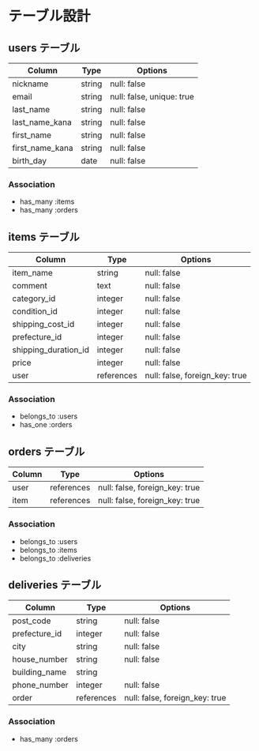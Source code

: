 # テーブル設計

## users テーブル

| Column             | Type     | Options                   |
| ------------------ | -------- | ------------------------- |
| nickname           | string   | null: false               |
| email              | string   | null: false, unique: true |
| last_name          | string   | null: false               |
| last_name_kana     | string   | null: false               |
| first_name         | string   | null: false               |
| first_name_kana    | string   | null: false               |
| birth_day          | date     | null: false               |

### Association

- has_many :items
- has_many :orders

## items テーブル

| Column                | Type       | Options                        |
| --------------------- | ---------- | ------------------------------ |
| item_name             | string     | null: false                    |
| comment               | text       | null: false                    |
| category_id           | integer    | null: false                    |
| condition_id          | integer    | null: false                    |
| shipping_cost_id      | integer    | null: false                    |
| prefecture_id         | integer    | null: false                    |
| shipping_duration_id  | integer    | null: false                    |
| price                 | integer    | null: false                    |
| user                  | references | null: false, foreign_key: true |


### Association

- belongs_to :users
- has_one :orders

## orders テーブル

| Column        | Type       | Options                        |
| ------------- | ---------- | ------------------------------ |
| user          | references | null: false, foreign_key: true |
| item          | references | null: false, foreign_key: true |

### Association

- belongs_to :users
- belongs_to :items
- belongs_to :deliveries


## deliveries テーブル

| Column         | Type       | Options                        |
| -------------- | ---------- | ------------------------------ |
| post_code      | string     | null: false                    |
| prefecture_id  | integer    | null: false                    |
| city           | string     | null: false                    |
| house_number   | string     | null: false                    |
| building_name  | string     |                                |
| phone_number   | integer    | null: false                    |
| order          | references | null: false, foreign_key: true |

### Association

- has_many :orders